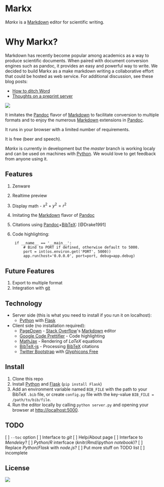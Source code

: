 # Markx

*Markx* is a [Markdown] editor for scientific writing.

# Why Markx?
Markdown has recently become popular among academics as a way to produce scientific documents. When paired with document conversion engines such as pandoc, it provides an easy and powerful way to write.  We decided to build Markx as a make markdown writing a collaborative effort that could be hosted as web service. For additional discussion, see these blog posts:

* [How to ditch Word](http://inundata.org/2012/12/04/how-to-ditch-word/)  
* [Thoughts on a preprint server](http://inundata.org/2012/12/06/pre-print-servers/)


![](https://raw.github.com/yoavram/markx/master/screenshot.png)

It imitates the [Pandoc] flavor of [Markdown] to facilitate conversion to multiple formats and 
to enjoy the numerous [Markdown] extensions in [Pandoc].

It runs in your browser with a limited number of requirements.

It is free (beer and speech).

*Markx* is currently in development but the *master* branch is working localy and can be used on machines with [Python].
We would love to get feedback from anyone using it.

## Features

1. Zenware
1. Realtime preview
1. Display math - $x^2+y^2=r^2$
1. Imitating the [Markdown] flavor of [Pandoc]
1. Citations using [Pandoc]+[BibTeX]: [@Drake1991]
1. Code highlighting:
		
		if __name__ == '__main__':
		    # Bind to PORT if defined, otherwise default to 5000.
		    port = int(os.environ.get('PORT', 5000))
		    app.run(host='0.0.0.0', port=port, debug=app.debug)

## Future Features

1. Export to multiple format
1. Integration with [git]

## Technology
  * Server side (this is what you need to install if you run it on localhost):
    * [Python] with [Flask]
  * Client side (no installation required):
    * [PageDown] - [Stack Overflow]'s [Markdown] editor
    * [Google Code Prettifier] - Code highlighting
    * [MathJax] - Rendering of $LaTeX$ equations
    * [BibTeX-js] - Processing [BibTeX] citations
    * [Twitter Bootstrap] with [Glyphicons Free]


## Install

1. Clone this repo
2. Install [Python] and [Flask] (`pip install Flask`)
3. Add an environment variable named `BIB_FILE` with the path to your BibTeX `.bib` file, or create `config.py` file with the key-value `BIB_FILE = /path/to/bib/file`.
4. Run the editor locally by calling `python server.py` and opening your browser at <http://localhost:5000>.

## TODO  

[ ] `--toc` option
[ ] Interface to *git*
[ ] Help/About page
[ ] Interface to *Mendeley*?
[ ] *Python*/*R* interfcace (*knitr*/*Rmd*/*ipython notebook*)?
[ ] Replace *Python*/*Flask* with *node.js*?
[ ] Put more stuff on TODO list
[ ] incomplete
## License

![](http://i.creativecommons.org/l/by-nc-sa/3.0/80x15.png)

[Markdown]: http://daringfireball.net/projects/markdown/
[Pandoc]: http://johnmacfarlane.net/pandoc
[Python]: http://python.org/
[Flask]: http://flask.pocoo.org/
[Twitter Bootstrap]: http://blog.getbootstrap.com/
[Google Code Prettifier]: http://code.google.com/p/google-code-prettify/
[Glyphicons Free]: http://glyphicons.com/
[MathJax]: http://mathjax.org/
[PageDown]: http://code.google.com/p/pagedown/
[BibTeX-js]: http://bibtex-js.googlecode.com/
[Stack Overflow]: http://stackoverflow.com/
[git]: http://git-scm.com/
[BibTeX]: http://www.bibtex.org/
